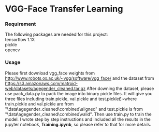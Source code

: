 # VGG-Face Transfer Learning
### Requirement
The following packages are needed for this project:  
tensorflow 1.1X  
pickle  
opencv
### Usage
Please first download vgg_face weights from http://www.robots.ox.ac.uk/~vgg/software/vgg_face/ and the dataset from https://s3.amazonaws.com/matroid-web/datasets/agegender_cleaned.tar.gz
After downing the dataset, please use pack_data.py to pack the image into binary pickle files. It will give you three files including train.pickle, val.pickle and test.pickle£¬where train.pickle and val.pickle are from "\data\agegender_cleaned\combined\aligned" and test.pickle is from "\data\agegender_cleaned\combined\valid". Then use train.py to train the model. I wrote step by step instructions and included all the results in the jupyter notebook, **Training.ipynb**, so please refer to that for more details.
